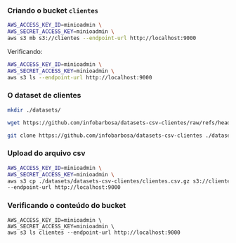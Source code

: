 
### Criando o bucket `clientes`
```sh
AWS_ACCESS_KEY_ID=minioadmin \
AWS_SECRET_ACCESS_KEY=minioadmin \
aws s3 mb s3://clientes --endpoint-url http://localhost:9000

```

Verificando:
```sh
AWS_ACCESS_KEY_ID=minioadmin \
AWS_SECRET_ACCESS_KEY=minioadmin \
aws s3 ls --endpoint-url http://localhost:9000

```

### O dataset de clientes
```sh
mkdir ./datasets/

```

```sh
wget https://github.com/infobarbosa/datasets-csv-clientes/raw/refs/heads/main/clientes.csv.gz

```

```sh
git clone https://github.com/infobarbosa/datasets-csv-clientes ./datasets/

```


### Upload do arquivo csv
```sh
AWS_ACCESS_KEY_ID=minioadmin \
AWS_SECRET_ACCESS_KEY=minioadmin \
aws s3 cp ./datasets/datasets-csv-clientes/clientes.csv.gz s3://clientes/clientes.csv.gz \
--endpoint-url http://localhost:9000

```


### Verificando o conteúdo do bucket
```
AWS_ACCESS_KEY_ID=minioadmin \
AWS_SECRET_ACCESS_KEY=minioadmin \
aws s3 ls clientes --endpoint-url http://localhost:9000

```
